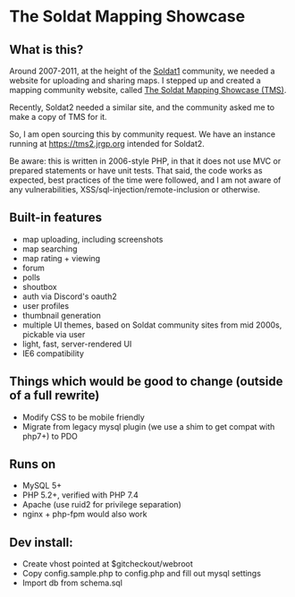 # The Soldat Mapping Showcase

## What is this?

Around 2007-2011, at the height of the [Soldat1](https://soldat.pl) community, we needed a website for uploading and sharing maps. I stepped up and created a mapping community website, called [The Soldat Mapping Showcase (TMS)](https://tms.jrgp.org).

Recently, Soldat2 needed a similar site, and the community asked me to make a copy of TMS for it.

So, I am open sourcing this by community request. We have an instance running at https://tms2.jrgp.org intended for Soldat2.

Be aware: this is written in 2006-style PHP, in that it does not use MVC or prepared statements or have unit tests. That said, the code works as expected, best practices of the time were followed, and I am not aware of any vulnerabilities, XSS/sql-injection/remote-inclusion or otherwise.

## Built-in features

- map uploading, including screenshots
- map searching
- map rating + viewing
- forum
- polls
- shoutbox
- auth via Discord's oauth2
- user profiles
- thumbnail generation
- multiple UI themes, based on Soldat community sites from mid 2000s, pickable via user
- light, fast, server-rendered UI
- IE6 compatibility

## Things which would be good to change (outside of a full rewrite)

- Modify CSS to be mobile friendly 
- Migrate from legacy mysql plugin (we use a shim to get compat with php7+) to PDO

## Runs on

- MySQL 5+
- PHP 5.2+, verified with PHP 7.4
- Apache (use ruid2 for privilege separation)
- nginx + php-fpm would also work

## Dev install:

- Create vhost pointed at $gitcheckout/webroot
- Copy config.sample.php to config.php and fill out mysql settings
- Import db from schema.sql 
